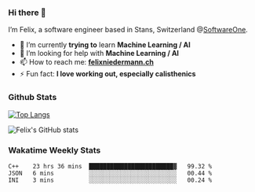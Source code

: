 ### Hi there 👋

I’m Felix, a software engineer based in Stans, Switzerland @[SoftwareOne](https://www.softwareone.com/en-ch/). 

- 🌱 I’m currently **trying to** learn **Machine Learning / AI**
- 🤔 I’m looking for help with **Machine Learning / AI**
- 📫 How to reach me: **[felixniedermann.ch](https://felixniedermann.ch)**
- ⚡ Fun fact: **I love working out, especially calisthenics**

### Github Stats

[![Top Langs](https://github-readme-stats.vercel.app/api/top-langs/?username=FelixNiedermann&layout=compact&langs_count=10&theme=dracula)](https://github.com/FelixNiedermann)

![Felix's GitHub stats](https://github-readme-stats.vercel.app/api?username=FelixNiedermann&show_icons=true&theme=dracula)

### Wakatime Weekly Stats
<!--START_SECTION:waka-->

```text
C++    23 hrs 36 mins  ████████████████████████▓   99.32 %
JSON   6 mins          ░░░░░░░░░░░░░░░░░░░░░░░░░   00.44 %
INI    3 mins          ░░░░░░░░░░░░░░░░░░░░░░░░░   00.24 %
```

<!--END_SECTION:waka-->
